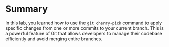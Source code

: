 # Summary

In this lab, you learned how to use the `git cherry-pick` command to apply specific changes from one or more commits to your current branch. This is a powerful feature of Git that allows developers to manage their codebase efficiently and avoid merging entire branches.

